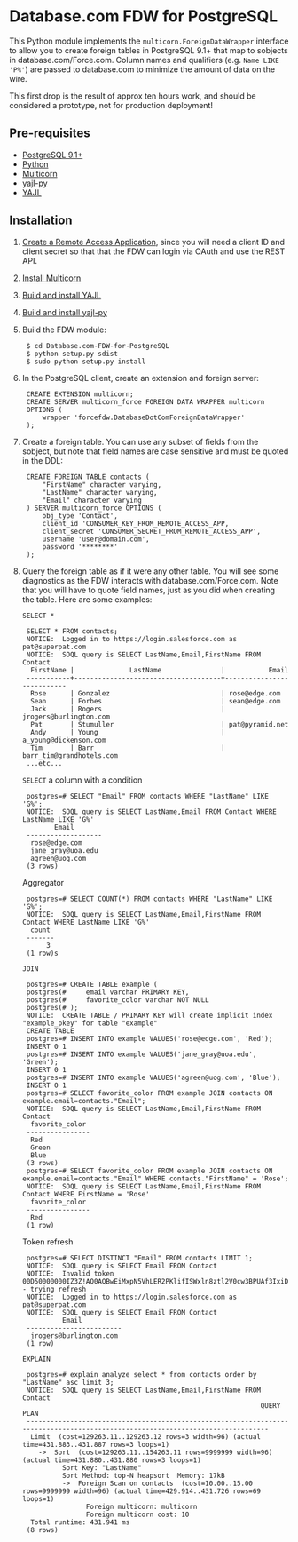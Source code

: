 Database.com FDW for PostgreSQL
===============================

This Python module implements the `multicorn.ForeignDataWrapper` interface to allow you to create foreign tables in PostgreSQL 9.1+ that map to sobjects in database.com/Force.com. Column names and qualifiers (e.g. `Name LIKE 'P%'`) are passed to database.com to minimize the amount of data on the wire.

This first drop is the result of approx ten hours work, and should be considered a prototype, not for production deployment!

Pre-requisites
--------------

* [PostgreSQL 9.1+](http://www.postgresql.org/)
* [Python](http://python.org/)
* [Multicorn](http://multicorn.org)
* [yajl-py](http://pykler.github.com/yajl-py/)
* [YAJL](http://lloyd.github.com/yajl/)

Installation
------------

1. [Create a Remote Access Application](http://wiki.developerforce.com/page/Getting_Started_with_the_Force.com_REST_API#Setup), since you will need a client ID and client secret so that that the FDW can login via OAuth and use the REST API.
2. [Install Multicorn](http://multicorn.org/#installation)
3. [Build and install YAJL](http://lloyd.github.com/yajl/)
4. [Build and install yajl-py](http://pykler.github.com/yajl-py/)
5. Build the FDW module:

        $ cd Database.com-FDW-for-PostgreSQL
        $ python setup.py sdist
        $ sudo python setup.py install

6. In the PostgreSQL client, create an extension and foreign server:


        CREATE EXTENSION multicorn;
        CREATE SERVER multicorn_force FOREIGN DATA WRAPPER multicorn
        OPTIONS (
            wrapper 'forcefdw.DatabaseDotComForeignDataWrapper'
        );

7. Create a foreign table. You can use any subset of fields from the sobject, but note that field names are case sensitive and must be quoted in the DDL:

        CREATE FOREIGN TABLE contacts (
            "FirstName" character varying,
            "LastName" character varying,
            "Email" character varying
        ) SERVER multicorn_force OPTIONS (
            obj_type 'Contact',
            client_id 'CONSUMER_KEY_FROM_REMOTE_ACCESS_APP,
            client_secret 'CONSUMER_SECRET_FROM_REMOTE_ACCESS_APP',
            username 'user@domain.com',
            password '********'
        );

8. Query the foreign table as if it were any other table. You will see some diagnostics as the FDW interacts with database.com/Force.com. Note that you will have to quote field names, just as you did when creating the table. Here are some examples:

    `SELECT *`

        SELECT * FROM contacts;
        NOTICE:  Logged in to https://login.salesforce.com as pat@superpat.com
        NOTICE:  SOQL query is SELECT LastName,Email,FirstName FROM Contact
         FirstName |              LastName               |           Email           
        -----------+-------------------------------------+---------------------------
         Rose      | Gonzalez                            | rose@edge.com
         Sean      | Forbes                              | sean@edge.com
         Jack      | Rogers                              | jrogers@burlington.com
         Pat       | Stumuller                           | pat@pyramid.net
         Andy      | Young                               | a_young@dickenson.com
         Tim       | Barr                                | barr_tim@grandhotels.com
        ...etc...

    `SELECT` a column with a condition

        postgres=# SELECT "Email" FROM contacts WHERE "LastName" LIKE 'G%';
        NOTICE:  SOQL query is SELECT LastName,Email FROM Contact WHERE LastName LIKE 'G%' 
               Email       
        -------------------
         rose@edge.com
         jane_gray@uoa.edu
         agreen@uog.com
        (3 rows)

    Aggregator

        postgres=# SELECT COUNT(*) FROM contacts WHERE "LastName" LIKE 'G%';
        NOTICE:  SOQL query is SELECT LastName,Email,FirstName FROM Contact WHERE LastName LIKE 'G%' 
         count 
        -------
             3
        (1 row)s

    `JOIN`

        postgres=# CREATE TABLE example (
        postgres(#     email varchar PRIMARY KEY,
        postgres(#     favorite_color varchar NOT NULL
        postgres(# );
        NOTICE:  CREATE TABLE / PRIMARY KEY will create implicit index "example_pkey" for table "example"
        CREATE TABLE
        postgres=# INSERT INTO example VALUES('rose@edge.com', 'Red');
        INSERT 0 1
        postgres=# INSERT INTO example VALUES('jane_gray@uoa.edu', 'Green');
        INSERT 0 1
        postgres=# INSERT INTO example VALUES('agreen@uog.com', 'Blue');
        INSERT 0 1
        postgres=# SELECT favorite_color FROM example JOIN contacts ON example.email=contacts."Email";
        NOTICE:  SOQL query is SELECT LastName,Email,FirstName FROM Contact
         favorite_color 
        ----------------
         Red
         Green
         Blue
        (3 rows)
        postgres=# SELECT favorite_color FROM example JOIN contacts ON example.email=contacts."Email" WHERE contacts."FirstName" = 'Rose';
        NOTICE:  SOQL query is SELECT LastName,Email,FirstName FROM Contact WHERE FirstName = 'Rose' 
         favorite_color 
        ----------------
         Red
        (1 row)

    Token refresh

        postgres=# SELECT DISTINCT "Email" FROM contacts LIMIT 1;
        NOTICE:  SOQL query is SELECT Email FROM Contact
        NOTICE:  Invalid token 00D50000000IZ3Z!AQ0AQBwEiMxpN5VhLER2PKlifISWxln8ztl2V0cw3BPUAf3IxiD6ZG8Ei5PBcJoCKHDZRmp8lGnFDPQl7kaYgKL73vHHkqbG - trying refresh
        NOTICE:  Logged in to https://login.salesforce.com as pat@superpat.com
        NOTICE:  SOQL query is SELECT Email FROM Contact
                 Email          
        ------------------------
         jrogers@burlington.com
        (1 row)

    `EXPLAIN`

        postgres=# explain analyze select * from contacts order by "LastName" asc limit 3;
        NOTICE:  SOQL query is SELECT LastName,Email,FirstName FROM Contact
                                                                   QUERY PLAN                                                           
        --------------------------------------------------------------------------------------------------------------------------------
         Limit  (cost=129263.11..129263.12 rows=3 width=96) (actual time=431.883..431.887 rows=3 loops=1)
           ->  Sort  (cost=129263.11..154263.11 rows=9999999 width=96) (actual time=431.880..431.880 rows=3 loops=1)
                 Sort Key: "LastName"
                 Sort Method: top-N heapsort  Memory: 17kB
                 ->  Foreign Scan on contacts  (cost=10.00..15.00 rows=9999999 width=96) (actual time=429.914..431.726 rows=69 loops=1)
                       Foreign multicorn: multicorn
                       Foreign multicorn cost: 10
         Total runtime: 431.941 ms
        (8 rows)

